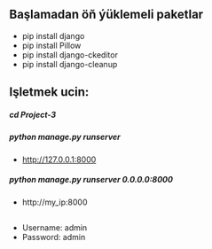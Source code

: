 ## Başlamadan öň ýüklemeli paketlar
* pip install django
* pip install Pillow
* pip install django-ckeditor
* pip install django-cleanup
## Işletmek ucin:
##### cd Project-3
##### python manage.py runserver
* http://127.0.0.1:8000
##### python manage.py runserver 0.0.0.0:8000
* http://my_ip:8000
## 
* Username: admin
* Password: admin
